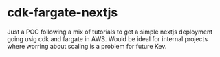 # cdk-fargate-nextjs
Just a POC following a mix of tutorials to get a simple nextjs deployment going usig cdk and fargate in AWS. Would be ideal for internal projects where worring about scaling is a problem for future Kev.
